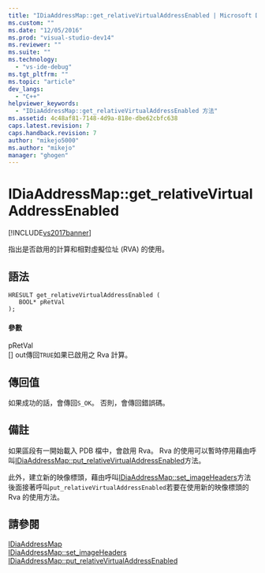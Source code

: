 ```yaml
---
title: "IDiaAddressMap::get_relativeVirtualAddressEnabled | Microsoft Docs"
ms.custom: ""
ms.date: "12/05/2016"
ms.prod: "visual-studio-dev14"
ms.reviewer: ""
ms.suite: ""
ms.technology: 
  - "vs-ide-debug"
ms.tgt_pltfrm: ""
ms.topic: "article"
dev_langs: 
  - "C++"
helpviewer_keywords: 
  - "IDiaAddressMap::get_relativeVirtualAddressEnabled 方法"
ms.assetid: 4c48af81-7148-4d9a-818e-dbe62cbfc638
caps.latest.revision: 7
caps.handback.revision: 7
author: "mikejo5000"
ms.author: "mikejo"
manager: "ghogen"
---
```

# IDiaAddressMap::get_relativeVirtualAddressEnabled
[!INCLUDE[vs2017banner](../../code-quality/includes/vs2017banner.md)]

指出是否啟用的計算和相對虛擬位址 \(RVA\) 的使用。  
  
## 語法  
  
```cpp#  
HRESULT get_relativeVirtualAddressEnabled (   
   BOOL* pRetVal  
);  
```  
  
#### 參數  
 pRetVal  
 \[\] out傳回`TRUE`如果已啟用之 Rva 計算。  
  
## 傳回值  
 如果成功的話，會傳回`S_OK`。 否則，會傳回錯誤碼。  
  
## 備註  
 如果區段有一開始載入 PDB 檔中，會啟用 Rva。  Rva 的使用可以暫時停用藉由呼叫[IDiaAddressMap::put\_relativeVirtualAddressEnabled](../../debugger/debug-interface-access/idiaaddressmap-put-relativevirtualaddressenabled.md)方法。  
  
 此外，建立新的映像標頭，藉由呼叫[IDiaAddressMap::set\_imageHeaders](../../debugger/debug-interface-access/idiaaddressmap-set-imageheaders.md)方法後面接著呼叫`put_relativeVirtualAddressEnabled`若要在使用新的映像標頭的 Rva 的使用方法。  
  
## 請參閱  
 [IDiaAddressMap](../../debugger/debug-interface-access/idiaaddressmap.md)   
 [IDiaAddressMap::set\_imageHeaders](../../debugger/debug-interface-access/idiaaddressmap-set-imageheaders.md)   
 [IDiaAddressMap::put\_relativeVirtualAddressEnabled](../../debugger/debug-interface-access/idiaaddressmap-put-relativevirtualaddressenabled.md)